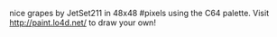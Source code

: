 nice grapes by JetSet211 in 48x48 #pixels using the C64 palette. Visit http://paint.lo4d.net/ to draw your own! 